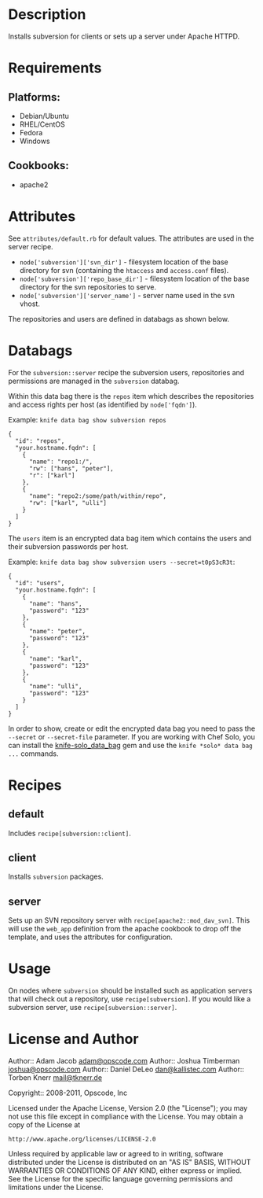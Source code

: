Description
===========

Installs subversion for clients or sets up a server under Apache HTTPD.

Requirements
============

## Platforms:

* Debian/Ubuntu
* RHEL/CentOS
* Fedora
* Windows

## Cookbooks:

* apache2


Attributes
==========

See `attributes/default.rb` for default values. The attributes are
used in the server recipe.


* `node['subversion']['svn_dir']` - filesystem location of the
  base directory for svn (containing the `htaccess` and `access.conf` files).
* `node['subversion']['repo_base_dir']` - filesystem location of the
  base directory for the svn repositories to serve.
* `node['subversion']['server_name']` - server name used in the svn vhost.

The repositories and users are defined in databags as shown below.

Databags
========

For the `subversion::server` recipe the subversion users, repositories and permissions are managed in the `subversion` databag.

Within this data bag there is the `repos` item which describes the repositories and access rights per host (as identified by `node['fqdn']`).

Example: `knife data bag show subversion repos`
```
{
  "id": "repos",
  "your.hostname.fqdn": [
    {
      "name": "repo1:/", 
      "rw": ["hans", "peter"],
      "r": ["karl"]
    },
    {
      "name": "repo2:/some/path/within/repo", 
      "rw": ["karl", "ulli"]
    }
  ]
}
```

The `users` item is an encrypted data bag item which contains the users and their subversion passwords per host. 

Example: `knife data bag show subversion users --secret=t0pS3cR3t`:
```
{
  "id": "users",
  "your.hostname.fqdn": [
    {
      "name": "hans", 
      "password": "123"
    },
    { 
      "name": "peter", 
      "password": "123"
    },
    {
      "name": "karl", 
      "password": "123"
    },
    {
      "name": "ulli", 
      "password": "123"
    }
  ]
}
```

In order to show, create or edit the encrypted data bag you need to pass the `--secret` or `--secret-file` parameter. If you are working with Chef Solo, you can install the [knife-solo_data_bag](https://github.com/thbishop/knife-solo_data_bag) gem and use the `knife *solo* data bag ...` commands.  


Recipes
=======

default
-------

Includes `recipe[subversion::client]`.

client
------

Installs `subversion` packages.

server
------

Sets up an SVN repository server with `recipe[apache2::mod_dav_svn]`.
This will use the `web_app` definition from the apache cookbook to
drop off the template, and uses the attributes for configuration.

Usage
=====

On nodes where `subversion` should be installed such as application
servers that will check out a repository, use `recipe[subversion]`. If
you would like a subversion server, use `recipe[subversion::server]`.

License and Author
==================

Author:: Adam Jacob <adam@opscode.com>
Author:: Joshua Timberman <joshua@opscode.com>
Author:: Daniel DeLeo <dan@kallistec.com>
Author:: Torben Knerr <mail@tknerr.de>

Copyright:: 2008-2011, Opscode, Inc

Licensed under the Apache License, Version 2.0 (the "License");
you may not use this file except in compliance with the License.
You may obtain a copy of the License at

    http://www.apache.org/licenses/LICENSE-2.0

Unless required by applicable law or agreed to in writing, software
distributed under the License is distributed on an "AS IS" BASIS,
WITHOUT WARRANTIES OR CONDITIONS OF ANY KIND, either express or implied.
See the License for the specific language governing permissions and
limitations under the License.
